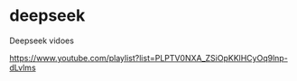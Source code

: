 # deepseek
Deepseek vidoes

https://www.youtube.com/playlist?list=PLPTV0NXA_ZSiOpKKlHCyOq9lnp-dLvlms
